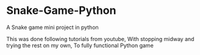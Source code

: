# Snake-Game-Python
A Snake game mini project in python

This was done following tutorials from youtube, With stopping midway and trying the rest on my own, To fully functional Python game 
